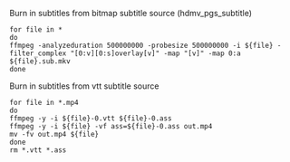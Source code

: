 Burn in subtitles from bitmap subtitle source (hdmv_pgs_subtitle)
```
for file in *
do
ffmpeg -analyzeduration 500000000 -probesize 500000000 -i ${file} -filter_complex "[0:v][0:s]overlay[v]" -map "[v]" -map 0:a  ${file}.sub.mkv
done
```

Burn in subtitles from vtt subtitle source
```
for file in *.mp4
do
ffmpeg -y -i ${file}-0.vtt ${file}-0.ass
ffmpeg -y -i ${file} -vf ass=${file}-0.ass out.mp4
mv -fv out.mp4 ${file}
done
rm *.vtt *.ass
```
